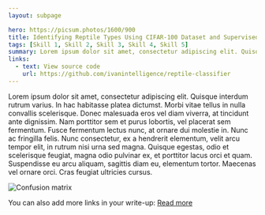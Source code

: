 ```yaml
---
layout: subpage

hero: https://picsum.photos/1600/900
title: Identifying Reptile Types Using CIFAR-100 Dataset and Supervised Convolutional Neural Networks (CNNs)
tags: [Skill 1, Skill 2, Skill 3, Skill 4, Skill 5]
summary: Lorem ipsum dolor sit amet, consectetur adipiscing elit. Quisque interdum rutrum varius. In hac habitasse platea dictumst.
links:
  - text: View source code
    url: https://github.com/ivanintelligence/reptile-classifier
---
```


Lorem ipsum dolor sit amet, consectetur adipiscing elit. Quisque interdum rutrum varius. In hac habitasse platea dictumst. Morbi vitae tellus in nulla convallis scelerisque. Donec malesuada eros vel diam viverra, at tincidunt ante dignissim. Nam porttitor sem et purus lobortis, vel placerat sem fermentum. Fusce fermentum lectus nunc, at ornare dui molestie in. Nunc ac fringilla felis. Nunc consectetur, ex a hendrerit elementum, velit arcu tempor elit, in rutrum nisi urna sed magna. Quisque egestas, odio et scelerisque feugiat, magna odio pulvinar ex, et porttitor lacus orci et quam. Suspendisse eu arcu aliquam, sagittis diam eu, elementum tortor. Maecenas vel ornare orci. Cras feugiat ultricies cursus.

![Confusion matrix](https://picsum.photos/1200/800)

You can also add more links in your write-up:
<a href="https://example.com/more-details" class="arrow-link" target="_blank" rel="noopener">
  Read more
</a>